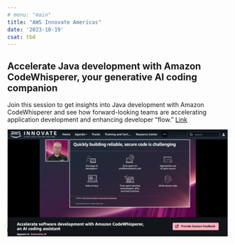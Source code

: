 ```yaml
---
# menu: "main"
title: "AWS Innovate Americas"
date: '2023-10-19'
csat: tbd
---
```


## Accelerate Java development with Amazon CodeWhisperer, your generative AI coding companion
Join this session to get insights into Java development with Amazon CodeWhisperer and see how forward-looking teams are accelerating application development and enhancing developer “flow.” 
[Link](https://aws.amazon.com/events/innovate-online-conference/every-application/americas/)

![Speaking](amer.png)